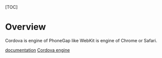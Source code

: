 [TOC]

# Overview
Cordova is engine of PhoneGap like WebKit is engine of Chrome or Safari.

[documentation](http://docs.phonegap.com/)
[Cordova engine](http://cordova.apache.org/)
